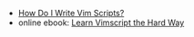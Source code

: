 * [How Do I Write Vim Scripts?](http://usevim.com/2012/10/10/vim-scripts/)
* online ebook: [Learn Vimscript the Hard Way](http://learnvimscriptthehardway.stevelosh.com/)
